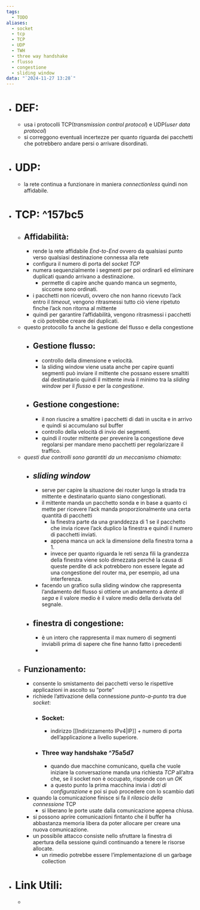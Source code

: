```yaml
---
tags:
  - TODO
aliases:
  - socket
  - tcp
  - TCP
  - UDP
  - TWH
  - three way handshake
  - flusso
  - congestione
  - sliding window
data: "`2024-11-27 13:28`"
---
```

- # DEF:
	- usa i protocolli TCP(_transmission control protocol_) e UDP(_user data protocol_)
	- si correggono eventuali incertezze per quanto riguarda dei pacchetti che potrebbero andare persi o arrivare disordinati.
- # UDP:
	- la rete continua a funzionare in maniera _connectionless_ quindi non affidabile.
- # TCP: ^157bc5
	- ## Affidabilità:
		- rende la rete affidabile _End-to-End_ ovvero da qualsiasi punto verso qualsiasi destinazione connessa alla rete 
		- configura il numero di porta del _socket TCP_
		- numera sequenzialmente i segmenti per poi ordinarli ed eliminare duplicati quando arrivano a destinazione.
			- permette di capire anche quando manca un segmento, siccome sono ordinati. 
		- i pacchetti non ricevuti, ovvero che non hanno ricevuto l’ack entro il _timeout_, vengono ritrasmessi tutto ciò viene ripetuto finche l’ack non ritorna al mittente 
		- quindi per garantire l’affidabilità, vengono ritrasmessi i pacchetti e ciò potrebbe creare dei duplicati.
	- questo protocollo fa anche la gestione del flusso e della congestione
		- ## Gestione flusso:
			- controllo della dimensione e velocità.
			- la sliding window viene usata anche per capire quanti segmenti può inviare il mittente che possano essere smaltiti dal destinatario quindi il mittente invia il minimo tra la _sliding window_ per il _flusso_ e per la _congestione_.
		- ## Gestione congestione:
			- il non riuscire a smaltire i pacchetti di dati in uscita e in arrivo e quindi si accumulano sul buffer 
			- controllo della velocità di invio dei segmenti.
			- quindi il router mittente per prevenire la congestione deve regolarsi per mandare meno pacchetti per regolarizzare il traffico.
	- _questi due controlli sono garantiti da un meccanismo chiamato_:
		- ## _sliding window_
			- serve per capire la situazione dei router lungo la strada tra mittente e destinatario quanto siano congestionati.
			- il mittente manda un pacchetto sonda e in base a quanto ci mette per ricevere l’ack manda proporzionalmente una certa quantità di pacchetti 
				- la finestra parte da una granddezza di 1 se il pacchetto che invia riceve l’ack duplico la finestra e quindi il numero di pacchetti inviati.
				- appena manca un ack la dimensione della finestra torna a 1.
				- invece per quanto riguarda le reti senza fili la grandezza della finestra viene solo dimezzata perché la causa di queste perdite di ack potrebbero non essere legate ad una congestione del router ma, per esempio, ad una interferenza.
			- facendo un grafico sulla sliding window che rappresenta l’andamento del flusso si ottiene un andamento a _dente di sega_ e il valore medio è il valore medio della derivata del segnale.
		- ## finestra di congestione:
			- è un intero che rappresenta il max numero di segmenti inviabili prima di sapere che fine hanno fatto i precedenti
			- 
	- ## Funzionamento:
		- consente lo smistamento dei pacchetti verso le rispettive applicazioni in ascolto su “porte”
		- richiede l’attivazione della connessione _punto-a-punto_ tra due _socket_:
			- ### Socket:
				- indirizzo [[Indirizzamento IPv4|IP]] + numero di porta dell’applicazione a livello superiore.
			- ### Three way handshake ^75a5d7
				- quando due macchine comunicano, quella che vuole iniziare la conversazione manda una richiesta _TCP_ all’altra che, se il socket non è occupato, risponde con un _OK_ 
				- a questo punto la prima macchina invia i _dati di configurazione_ e poi si può procedere con lo scambio dati
		- quando la comunicazione finisce si fa il _rilascio della connessione_ TCP 
			- si liberano le porte usate dalla comunicazione appena chiusa.
		- si possono aprire comunicazioni fintanto che il buffer ha abbastanza memoria libera da poter allocare per creare una nuova comunicazione.
		- un possibile attacco consiste nello sfruttare la finestra di apertura della sessione quindi continuando a tenere le risorse allocate.
			- un rimedio potrebbe essere l’implementazione di un garbage collection  
- # Link Utili:
	- 